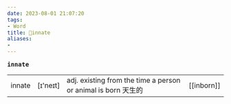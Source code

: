 ```yaml
---
date: 2023-08-01 21:07:20
tags: 
- Word
title: 📖innate
aliases: 
- 
---
```


<pre><strong>innate</strong></pre>
|   |   |   |   |
|---|---|---|---|
|innate|[ɪ'neɪt]|adj. existing from the time a person or animal is born 天⽣的|[[inborn]]|